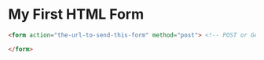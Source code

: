 # My First HTML Form

```html
<form action="the-url-to-send-this-form" method="post"> <!-- POST or Get -->

</form>
```